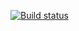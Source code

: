 [![Build status](https://ci.appveyor.com/api/projects/status/4kht8f8ltrg9w85u?svg=true)](https://ci.appveyor.com/project/NellyShi/qaa-hw2-2)
